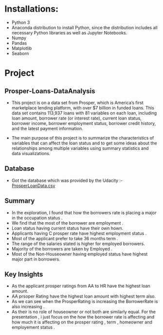 # Installations:
- Python 3 
- Anaconda distribution to install Python, since the distribution includes all necessary Python libraries as well as Jupyter Notebooks.
- Numpy
- Pandas
- Matplotlib
- Seaborn

# Project

## Prosper-Loans-DataAnalysis
- This project is on a data set from Prosper, which is America’s first marketplace lending platform, with over $7 billion in funded loans. This data set contains 113,937 loans with 81 variables on each loan, including loan amount, borrower rate (or interest rate), current loan status, borrower income, borrower employment status, borrower credit history, and the latest payment information. 

- The main purpose of this project is to summarize the characteristics of variables that can affect the loan status and to get some ideas about the relationships among multiple variables using summary statistics and data visualizations.

## Database
- Got the database which was provided by the Udacity :- [ProsperLoanData.csv](https://s3.amazonaws.com/udacity-hosted-downloads/ud651/prosperLoanData.csv)
## Summary
- In the exploration, I found that how the borrowers rate is placing a major in the occupation status .
- We find that the most of the borrower are employment .
- Loan status having current status have their own hown.
- Applicants having C prosper rate have highest employment status .
- Most of the applicant prefer to take 36 months term .
- The range of the salaries stated is higher for employed borrowers.
- Majority of the borrowers are taken by Employed .
- Most of the Non-Houseowner having employed status have highest major part in borrowers.
## Key Insights
- As the applicant prosper ratings from AA to HR have the highest loan amount.
- AA prsoper Rating have the highest loan amount with highest term also.
- As we can see when the ProsperRating is increasing the BorrowerRate is also increasing .
- As their is no role of houseowner or not both are similarly equal.
For the presentation , i just focus on the how the borrower rate is affecting and how much it is affecting on the prosper rating , term , homeowner and employement status .
